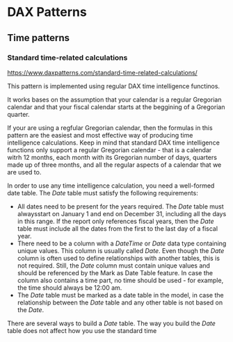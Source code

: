 # DAX Patterns

## Time patterns 

### Standard time-related calculations
https://www.daxpatterns.com/standard-time-related-calculations/</br>

This pattern is implemented using regular DAX time intelligence functinos.</br>

It  works bases on the assumption that your calendar is a regular Gregorian calendar and that your fiscal calendar starts at the beggining of a Gregorian quarter.</br>

If your are using a regfular Gregorian calendar, then the formulas in this pattern are the easiest and most effective way of producing time intelligence calculations. Keep in mind that standard DAX time intelligence functions only support a regular Gregorian calendar - that is a calendar witrh 12 months, each month with its Gregorian number of days, quarters made up of three months, and all the regular aspects of a calendar that we are used to.</br>

In order to use any time intelligence calculation, you need a well-formed date table. The _Date_ table must satisfy the following requirements:

* All dates need to be present for the years required. The _Date_ table must alwaysstart on January 1 and end on December 31, including all the days in this range. If the report only references fiscal years, then the _Date_ table must include all the dates from the first to the last day of a fiscal year.
* There need to be a column with a _DateTime_ or _Date_ data type containing unique values. This column is usually called _Date_. Even though the _Date_ column is often used to define relationships with another tables, this is not required. Still, the _Date_ column must contain unique values and should be referenced by the Mark as Date Table feature. In case the column also contains a time part, no time should be used - for example, the time should always be 12:00 am.
* The _Date_ table must be marked as a date table in the model, in case the relationship between the _Date_ table and any other table is not based on the _Date_.

There are several ways to build a _Date_ table. The way you build the _Date_ table does not affect how you use the standard time 
